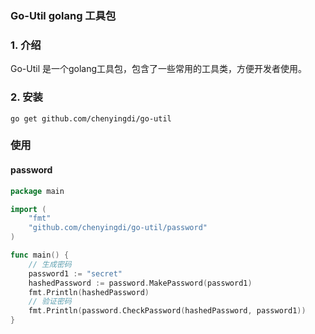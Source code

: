 ### Go-Util golang 工具包
### 1. 介绍
Go-Util 是一个golang工具包，包含了一些常用的工具类，方便开发者使用。
### 2. 安装
```shell
go get github.com/chenyingdi/go-util
```
### 使用
#### password
```go
package main

import (
    "fmt"
    "github.com/chenyingdi/go-util/password"
)

func main() {
    // 生成密码 
    password1 := "secret"
    hashedPassword := password.MakePassword(password1)
    fmt.Println(hashedPassword)
    // 验证密码
    fmt.Println(password.CheckPassword(hashedPassword, password1))
}
```
